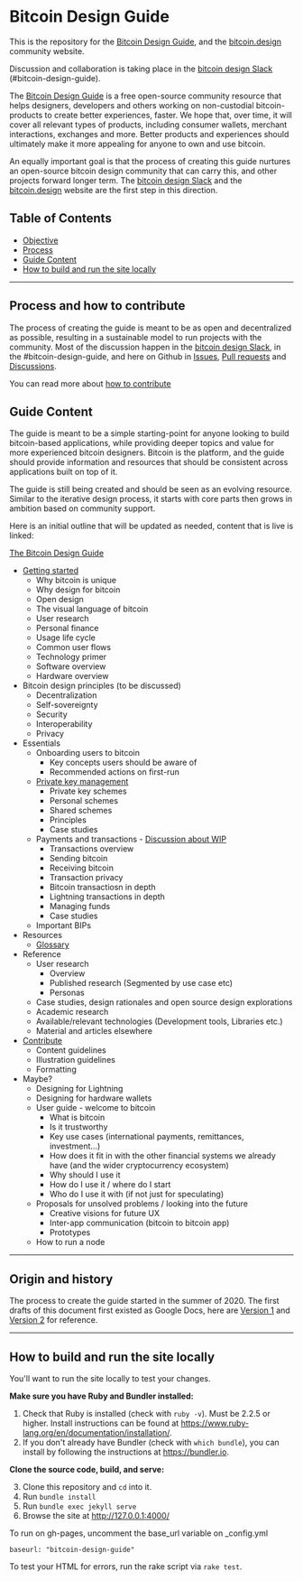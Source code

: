 # Bitcoin Design Guide

This is the repository for the [Bitcoin Design Guide](https://bitcoin.design/guide/), and the [bitcoin.design](http://bitcoin.design) community website.

Discussion and collaboration is taking place in the [bitcoin design Slack](http://bitcoindesigners.org) (#bitcoin-design-guide).

The [Bitcoin Design Guide](https://bitcoin.design/guide/) is a free open-source community resource that helps designers, developers and others working on non-custodial bitcoin-products to create better experiences, faster. We hope that, over time, it will cover all relevant types of products, including consumer wallets, merchant interactions, exchanges and more. Better products and experiences should ultimately make it more appealing for anyone to own and use bitcoin.

An equally important goal is that the process of creating this guide nurtures an open-source bitcoin design community that can carry this, and other projects forward longer term. The [bitcoin design Slack](http://bitcoindesigners.org) and the [bitcoin.design](http://bitcoin.design) website are the first step in this direction.

## Table of Contents

- [Objective](#objective)
- [Process](#process)
- [Guide Content](#guide-content)
- [How to build and run the site locally](#run-locally)

---

## Process and how to contribute

The process of creating the guide is meant to be as open and decentralized as possible, resulting in a sustainable model to run projects with the community. Most of the discussion happen in the [bitcoin design Slack](http://bitcoindesigners.org), in the #bitcoin-design-guide, and here on Github in [Issues](https://github.com/BitcoinDesign/Guide/issues), [Pull requests](https://github.com/BitcoinDesign/Guide/pulls) and [Discussions](https://github.com/BitcoinDesign/Guide/discussions).

You can read more about [how to contribute](https://bitcoin.design/guide/contribute/)

## Guide Content

The guide is meant to be a simple starting-point for anyone looking to build bitcoin-based applications, while providing deeper topics and value for more experienced bitcoin designers. Bitcoin is the platform, and the guide should provide information and resources that should be consistent across applications built on top of it.

The guide is still being created and should be seen as an evolving resource. Similar to the iterative design process, it starts with core parts then grows in ambition based on community support.

Here is an initial outline that will be updated as needed, content that is live is linked:

[The Bitcoin Design Guide](https://bitcoin.design/guide/)
*   [Getting started](https://bitcoin.design/guide/getting-started/introduction/)
    *   Why bitcoin is unique
    *   Why design for bitcoin
    *   Open design
    *   The visual language of bitcoin
    *   User research
    *   Personal finance
    *   Usage life cycle
    *   Common user flows
    *   Technology primer
    *   Software overview
    *   Hardware overview
*   Bitcoin design principles (to be discussed)
    *   Decentralization
    *   Self-sovereignty
    *   Security
    *   Interoperability
    *   Privacy
*   Essentials
    *   Onboarding users to bitcoin
        *   Key concepts users should be aware of
        *   Recommended actions on first-run
    *   [Private key management](https://bitcoin.design/guide/private-key-management/introduction/)
        *   Private key schemes
        *   Personal schemes
        *   Shared schemes
        *   Principles
        *   Case studies
    *   Payments and transactions - [Discussion about WIP](https://github.com/BitcoinDesign/Guide/discussions/98)
        *   Transactions overview
        *   Sending bitcoin
        *   Receiving bitcoin
        *   Transaction privacy
        *   Bitcoin transactiosn in depth
        *   Lightning transactions in depth
        *   Managing funds
        *   Case studies
    *   Important BIPs
*   Resources
    *   [Glossary](https://bitcoin.design/guide/glossary/)
*   Reference
    *   User research
        *   Overview
        *   Published research (Segmented by use case etc)
        *   Personas
    *   Case studies, design rationales and open source design explorations
    *   Academic research
    *   Available/relevant technologies (Development tools, Libraries etc.)
    *   Material and articles elsewhere
*   [Contribute](https://bitcoin.design/guide/contribute/)
    *   Content guidelines
    *   Illustration guidelines
    *   Formatting
*   Maybe?
    *   Designing for Lightning
    *   Designing for hardware wallets
    *   User guide - welcome to bitcoin
        *   What is bitcoin
        *   Is it trustworthy
        *   Key use cases (international payments, remittances, investment…)
        *   How does it fit in with the other financial systems we already have (and the wider cryptocurrency ecosystem)
        *   Why should I use it
        *   How do I use it / where do I start
        *   Who do I use it with (if not just for speculating)
    *   Proposals for unsolved problems / looking into the future
        *   Creative visions for future UX
        *   Inter-app communication (bitcoin to bitcoin app)
        *   Prototypes
    *   How to run a node



---

## Origin and history

The process to create the guide started in the summer of 2020. The first drafts of this document first existed as Google Docs, here are [Version 1](https://docs.google.com/document/d/1omAxwvCSRlo_u5UL3ThTXFhNccDuN7GJOi4RlZfk--w/edit#heading=h.75nvyav1r98b) and [Version 2](https://docs.google.com/document/d/1YiYeRIybGmxmErCOI4Jc8Qajz3JGM1JYVfUtpzyCzSk/edit?usp=sharing) for reference.


---


## How to build and run the site locally

You'll want to run the site locally to test your changes.

**Make sure you have Ruby and Bundler installed:**

1. Check that Ruby is installed (check with `ruby -v`). Must be 2.2.5 or higher. Install instructions can be found at https://www.ruby-lang.org/en/documentation/installation/.
2. If you don't already have Bundler (check with `which bundle`), you can install by following the instructions at https://bundler.io.

**Clone the source code, build, and serve:**

3. Clone this repository and `cd` into it.
4. Run `bundle install`
5. Run `bundle exec jekyll serve`
6. Browse the site at http://127.0.0.1:4000/

To run on gh-pages, uncomment the base_url variable on _config.yml
```
baseurl: "bitcoin-design-guide"
```

To test your HTML for errors, run the rake script via `rake test`.
